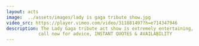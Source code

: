 ```yaml
---
layout: acts
image:  ../assets/images/lady is gaga tribute show.jpg
video_src: https://player.vimeo.com/video/311881497?h=e714347946
description: The Lady Gaga tribute act show is extremely entertaining, flamboyant costumes, acoustic piano and fantastic vocals, all pay respect to the World wide star. Without a doubt the Lady Gaga tribute act show is what everyone is looking for to fill their venues. the LADY is GAGA is a fully self-contained show, up to one hour long and is available with or without dancers.Lady Gaga tribute act Monique Mitchell has been in the music industry for the past 12 years. During that time she gained all her performing experience being a part of numerous live show bands, fulfilling contracts on the Mediterranean and Indian oceans as well as in the Middle East and Asia.In 2000 Lady Gaga tribute act Monique was signed to Universal Music SA as part of a sexy all girl band NAUGHTY, and appeared  in Cape Town to an audience of 10,000 along side recording artiste, Shaggy.the Lady is Gaga tribute show has toured in the us, Australia, the Seychelles, the United Arab Emirates and other countries in the Gulf and of course, South Africa. Lady Gaga tribute act Monique has been based in the UK since 2005. <hr>
            call now for advice, INSTANT QUOTES & AVAILABILITY
---
```

